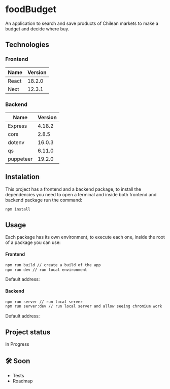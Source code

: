 # foodBudget

An application to search and save products of Chilean markets to make a budget and decide where buy.

## Technologies
### Frontend
| Name | Version |
| --- | --- |
|React|18.2.0|
|Next|12.3.1|
### Backend
| Name | Version |
| --- | --- |
|Express|4.18.2|
|cors|2.8.5|
|dotenv|16.0.3|
|qs|6.11.0|
|puppeteer|19.2.0|

## Instalation
This project has a frontend and a backend package, to install the dependencies you need to open a terminal and inside both frontend and backend package run the command:
```sh
npm install
```

## Usage
Each package has its own environment, to execute each one, inside the root of a package you can use:

#### Frontend
```sh
npm run build // create a build of the app
npm run dev // run local environment
```
Default address: 

#### Backend
```sh
npm run server // run local server
npm run server:dev // run local server and allow seeing chromium work
```
Default address: 

## Project status

In Progress

## 🛠 Soon
+ Tests
+ Roadmap

